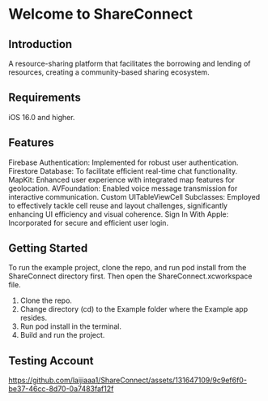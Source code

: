 # Welcome to ShareConnect
## Introduction
A resource-sharing platform that facilitates the borrowing and lending of resources, creating a community-based sharing ecosystem.
## Requirements
iOS 16.0 and higher.
## Features
Firebase Authentication: Implemented for robust user authentication.
Firestore Database: To facilitate efficient real-time chat functionality.
MapKit: Enhanced user experience with integrated map features for geolocation.
AVFoundation: Enabled voice message transmission for interactive communication.
Custom UITableViewCell Subclasses: Employed to effectively tackle cell reuse and layout challenges, significantly enhancing UI efficiency and visual coherence.
Sign In With Apple: Incorporated for secure and efficient user login.

## Getting Started 
To run the example project, clone the repo, and run pod install from the ShareConnect directory first. Then open the ShareConnect.xcworkspace file.
1. Clone the repo.
2. Change directory (cd) to the Example folder where the Example app resides.
3. Run pod install in the terminal.
4. Build and run the project.

## Testing Account

https://github.com/laijiaaa1/ShareConnect/assets/131647109/9c9ef6f0-be37-46cc-8d70-0a7483faf12f

